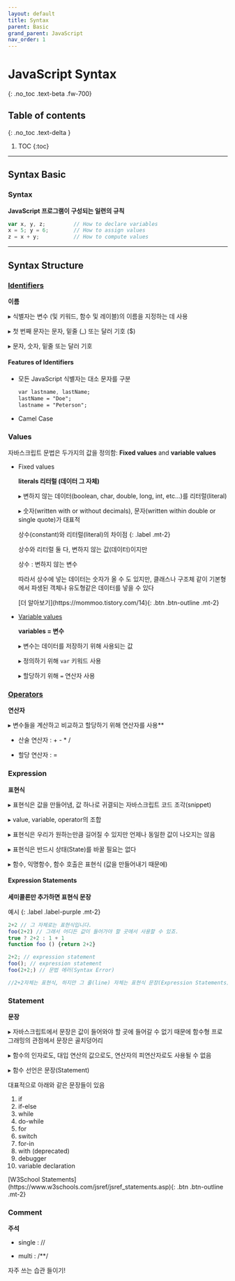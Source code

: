 ```yaml
---
layout: default
title: Syntax
parent: Basic
grand_parent: JavaScript
nav_order: 1
---
```


# JavaScript Syntax
{: .no_toc .text-beta .fw-700}

## Table of contents
{: .no_toc .text-delta }

1. TOC
{:toc}

---

## Syntax Basic

### Syntax 

**JavaScript 프로그램이 구성되는 일련의 규칙**

```js
var x, y, z;         // How to declare variables
x = 5; y = 6;        // How to assign values
z = x + y;           // How to compute values
```

---

## Syntax Structure

### [Identifiers](https://gekdev.github.io/docs/javascript/basic/variable/#identifiers)

**이름**

&#9656; 식별자는 변수 (및 키워드, 함수 및 레이블)의 이름을 지정하는 데 사용

&#9656; 첫 번째 문자는 문자, 밑줄 (_) 또는 달러 기호 ($)

&#9656; 문자, 숫자, 밑줄 또는 달러 기호

#### Features of Identifiers

* 모든 JavaScript 식별자는 대소 문자를 구분

    ```css
    var lastname, lastName;
    lastName = "Doe";
    lastname = "Peterson";
    ```

* Camel Case

### Values 

자바스크립트 문법은 두가지의 값을 정의함: **Fixed values** and **variable values**

* Fixed values 

    **literals 리터럴 (데이터 그 자체)**
    
    &#9656; 변하지 않는 데이터(boolean, char, double, long, int, etc...)를 리터럴(literal)

    &#9656; 숫자(written with or without decimals), 문자(written within double or single quote)가 대표적 

    상수(constant)와 리터럴(literal)의 차이점
    {: .label .mt-2}
    <div class="code-example" markdown="1">
    상수와 리터럴 둘 다, 변하지 않는 값(데이터)이지만

    상수 : 변하지 않는 변수

    따라서 상수에 넣는 데이터는 숫자가 올 수 도 있지만, 클래스나 구조체 같이 기본형에서 파생된 객체나 유도형같은 데이터를 넣을 수 있다
    </div>
    <span class="fs-2">
    [더 알아보기](https://mommoo.tistory.com/14){: .btn  .btn-outline .mt-2}
    </span>

* [Variable values](https://gekdev.github.io/docs/javascript/basic/variable/)

    **variables = 변수**

    &#9656; 변수는 데이터를 저장하기 위해 사용되는 값
    
    &#9656; 정의하기 위해 `var` 키워드 사용
    
    &#9656; 할당하기 위해 `=` 연산자 사용

### [Operators](https://gekdev.github.io/docs/javascript/operators/)

**연산자**

&#9656; 변수들을 계산하고 비교하고 할당하기 위해 연산자를 사용**

* 산술 연산자 : + - * / 

* 할당 연산자 : =

### Expression

**표현식**

&#9656; 표현식은 값을 만들어냄, 값 하나로 귀결되는 자바스크립트 코드 조각(snippet)

&#9656; value, variable, operator의 조합

&#9656; 표현식은 우리가 원하는만큼 길어질 수 있지만 언제나 동일한 값이 나오지는 않음

&#9656; 표현식은 반드시 상태(State)를 바꿀 필요는 없다

&#9656; 함수, 익명함수, 함수 호출은 표현식 (값을 만들어내기 때문에)

#### Expression Statements

**세미콜론만 추가하면 표현식 문장**

예시
{: .label .label-purple .mt-2}
```js
2+2 // 그 자체로는 표현식입니다.
foo(2+2) // 그래서 어디든 값이 들어가야 할 곳에서 사용할 수 있죠.
true ? 2+2 : 1 + 1
function foo () {return 2+2}

2+2; // expression statement
foo(); // expression statement
foo(2+2;) // 문법 에러(Syntax Error)

//2+2자체는 표현식, 하지만 그 줄(line) 자체는 표현식 문장(Expression Statements)
```

### Statement

**문장**

&#9656; 자바스크립트에서 문장은 값이 들어와야 할 곳에 들어갈 수 없기 때문에 함수형 프로그래밍의 관점에서 문장은 골치덩어리

&#9656; 함수의 인자로도, 대입 연산의 값으로도, 연산자의 피연산자로도 사용될 수 없음

&#9656; 함수 선언은 문장(Statement)

대표적으로 아래와 같은 문장들이 있음

1. if
2. if-else
3. while
4. do-while
5. for
6. switch
7. for-in
8. with (deprecated)
9. debugger
10. variable declaration

<span class="fs-2">
[W3School Statements](https://www.w3schools.com/jsref/jsref_statements.asp){: .btn .btn-outline .mt-2}
</span>

### Comment

**주석**

* single : //

* multi : /**/

자주 쓰는 습관 들이기!
